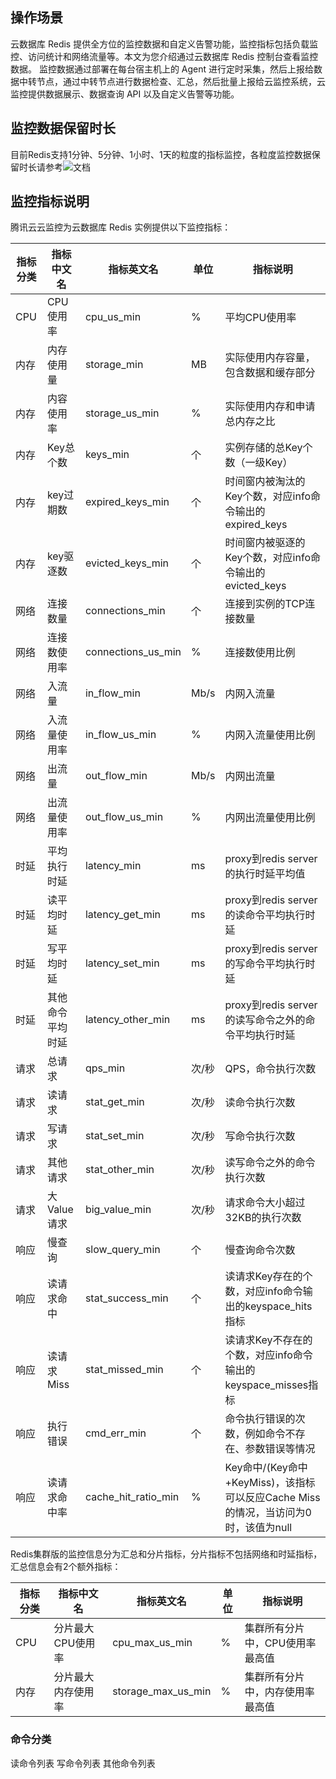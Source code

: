 ## 操作场景
云数据库 Redis 提供全方位的监控数据和自定义告警功能，监控指标包括负载监控、访问统计和网络流量等。本文为您介绍通过云数据库 Redis 控制台查看监控数据。
监控数据通过部署在每台宿主机上的 Agent 进行定时采集，然后上报给数据中转节点，通过中转节点进行数据检查、汇总，然后批量上报给云监控系统，云监控提供数据展示、数据查询 API 以及自定义告警等功能。

## 监控数据保留时长
目前Redis支持1分钟、5分钟、1小时、1天的粒度的指标监控，各粒度监控数据保留时长请参考![文档](https://cloud.tencent.com/document/product/248/35528)


## 监控指标说明

腾讯云云监控为云数据库 Redis 实例提供以下监控指标：

|指标分类| 指标中文名 | 指标英文名 | 单位 |指标说明|
|---------|---------|---------|---------|---------|
|CPU|CPU使用率|cpu_us_min|%|平均CPU使用率|
|内存|内存使用量|storage_min|MB|实际使用内存容量，包含数据和缓存部分|
|内存|内容使用率|storage_us_min|%|实际使用内存和申请总内存之比|
|内存|Key总个数|keys_min|个|实例存储的总Key个数（一级Key）|
|内存|key过期数|expired_keys_min|个|时间窗内被淘汰的Key个数，对应info命令输出的expired_keys|
|内存|key驱逐数|evicted_keys_min|个|时间窗内被驱逐的Key个数，对应info命令输出的evicted_keys|
|网络|连接数量|connections_min|个|连接到实例的TCP连接数量|
|网络|连接数使用率|connections_us_min|%|连接数使用比例|
|网络|入流量|in_flow_min|Mb/s|内网入流量|
|网络|入流量使用率|in_flow_us_min|%|内网入流量使用比例|
|网络|出流量|out_flow_min|Mb/s|内网出流量|
|网络|出流量使用率|out_flow_us_min|%|内网出流量使用比例|
|时延|平均执行时延|latency_min|ms|proxy到redis server的执行时延平均值|
|时延|读平均时延|latency_get_min|ms|proxy到redis server的读命令平均执行时延|
|时延|写平均时延|latency_set_min|ms|proxy到redis server的写命令平均执行时延|
|时延|其他命令平均时延|latency_other_min|ms|proxy到redis server的读写命令之外的命令平均执行时延|
|请求|总请求|qps_min|次/秒|QPS，命令执行次数|
|请求|读请求|stat_get_min|次/秒|读命令执行次数|
|请求|写请求|stat_set_min|次/秒|写命令执行次数|
|请求|其他请求|stat_other_min|次/秒|读写命令之外的命令执行次数|
|请求|大Value请求|big_value_min|次/秒|请求命令大小超过32KB的执行次数|
|响应|慢查询|slow_query_min|个|慢查询命令次数|
|响应|读请求命中|stat_success_min|个|读请求Key存在的个数，对应info命令输出的keyspace_hits指标|
|响应|读请求Miss|stat_missed_min|个|读请求Key不存在的个数，对应info命令输出的keyspace_misses指标|
|响应|执行错误|cmd_err_min|个|命令执行错误的次数，例如命令不存在、参数错误等情况|
|响应|读请求命中率|cache_hit_ratio_min|%|Key命中/(Key命中+KeyMiss)，该指标可以反应Cache Miss的情况，当访问为0时，该值为null|

Redis集群版的监控信息分为汇总和分片指标，分片指标不包括网络和时延指标，汇总信息会有2个额外指标：

|指标分类| 指标中文名 | 指标英文名 | 单位 |指标说明|
|---------|---------|---------|---------|---------|
|CPU|分片最大CPU使用率|cpu_max_us_min|%|集群所有分片中，CPU使用率最高值|
|内存|分片最大内存使用率|storage_max_us_min|%|集群所有分片中，内存使用率最高值|


### 命令分类
读命令列表
写命令列表
其他命令列表



